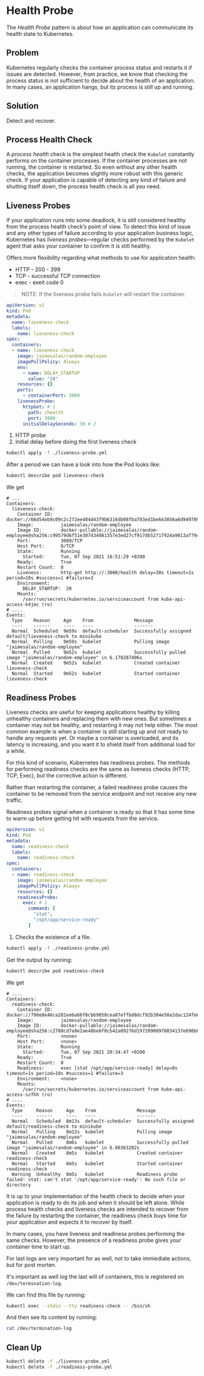 # Health Probe

The *Health Probe* pattern is about how an application can communicate its health state to Kubernetes.

## Problem

Kubernetes regularly checks the container process status and restarts it if issues are detected. However, from practice, we know that checking the process status is not sufficient to decide about the health of an application. In many cases, an application hangs, but its process is still up and running. 

## Solution

Detect and recover.

## Process Health Check

A *process health* check is the simplest health check the `Kubelet` constantly performs on the container processes. If the container processes are not running, the container is restarted. So even without any other health checks, the application becomes slightly more robust with this generic check. If your application is capable of detecting any kind of failure and shutting itself down, the process health check is all you need.

## Liveness Probes

If your application runs into some deadlock, it is still considered healthy from the process health check’s point of view. To detect this kind of issue and any other types of failure according to your application business logic, Kubernetes has *liveness probes*—regular checks performed by the `Kubelet` agent that asks your container to confirm it is still healthy. 

Offers more flexibility regarding what methods to use for application health:

* HTTP - 200 - 399
* TCP - successful TCP connection
* exec - exeit code 0

> NOTE: If the liveness probe fails `Kubelet` will restart the container.


```yaml
apiVersion: v1
kind: Pod
metadata:
  name: lieveness-check
  labels:
    name: lieveness-check
spec:
  containers:
  - name: lieveness-check
    image: jaimesalas/random-employee
    imagePullPolicy: Always
    env:
      - name: DELAY_STARTUP
        value: "20"
    resources: {}
    ports:
      - containerPort: 3000
    livenessProbe:
      httpGet: # 1
        path: /health
        port: 3000
      initialDelaySeconds: 30 # 2

```

1. HTTP probe
2. Initial delay before doing the first liveness check

```bash
kubectl apply -f ./liveness-probe.yml
```

After a period we can have a look into how the Pod looks like:

```bash
kubectl describe pod lieveness-check
```

We get 

```
# ...
Containers:
  lieveness-check:
    Container ID:   docker://66d54eb9c09c2c272ee484d43f9b6316db08fba703ed1be643056a6d94978930
    Image:          jaimesalas/random-employee
    Image ID:       docker-pullable://jaimesalas/random-employee@sha256:c99579d6f51e307434981357e3ed27cf917db52717924a9013af79c2a84f55fb
    Port:           3000/TCP
    Host Port:      0/TCP
    State:          Running
      Started:      Tue, 07 Sep 2021 16:51:29 +0200
    Ready:          True
    Restart Count:  0
    Liveness:       http-get http://:3000/health delay=30s timeout=1s period=10s #success=1 #failure=3
    Environment:
      DELAY_STARTUP:  20
    Mounts:
      /var/run/secrets/kubernetes.io/serviceaccount from kube-api-access-k4jmc (ro)
# ....
Events:
  Type    Reason     Age    From               Message
  ----    ------     ----   ----               -------
  Normal  Scheduled  9m59s  default-scheduler  Successfully assigned default/lieveness-check to minikube
  Normal  Pulling    9m59s  kubelet            Pulling image "jaimesalas/random-employee"
  Normal  Pulled     9m52s  kubelet            Successfully pulled image "jaimesalas/random-employee" in 6.178287406s
  Normal  Created    9m52s  kubelet            Created container lieveness-check
  Normal  Started    9m52s  kubelet            Started container lieveness-check
```

## Readiness Probes

Liveness checks are useful for keeping applications healthy by killing unhealthy containers and replacing them with new ones. But sometimes a container may not be healthy, and restarting it may not help either. The most common example is when a container is still starting up and not ready to handle any requests yet. Or maybe a container is overloaded, and its latency is increasing, and you want it to shield itself from additional load for a while.

For this kind of scenario, Kubernetes has readiness probes. The methods for performing readiness checks are the same as liveness checks (HTTP, TCP, Exec), but the corrective action is different. 

Rather than restarting the container, a failed readiness probe causes the container to be removed from the service endpoint and not receive any new traffic.

Readiness probes signal when a container is ready so that it has some time to warm up before getting hit with requests from the service. 

```yaml
apiVersion: v1
kind: Pod
metadata:
  name: readiness-check
  labels:
    name: readiness-check
spec:
  containers:
  - name: readiness-check
    image: jaimesalas/random-employee
    imagePullPolicy: Always
    resources: {}
    readinessProbe:
      exec: # 1
        command: [
          "stat",
          "/opt/app/service-ready"
        ]

```

1. Checks the existence of a file.

```bash
kubectl apply -f ./readiness-probe.yml
```

Get the output by running:

```bash
kubectl describe pod readiness-check
```

We get 

```
# ....
Containers:
  readiness-check:
    Container ID:   docker://798e8e46ca281ee6a66f8cb69058cea87effbd8dcf92b384e50a2dac124fe656
    Image:          jaimesalas/random-employee
    Image ID:       docker-pullable://jaimesalas/random-employee@sha256:c2780cd7a9e2ae48be6f0cb42a09276d19720908978034137e698b8108e61d02
    Port:           <none>
    Host Port:      <none>
    State:          Running
      Started:      Tue, 07 Sep 2021 20:34:47 +0200
    Ready:          True
    Restart Count:  0
    Readiness:      exec [stat /opt/app/service-ready] delay=0s timeout=1s period=10s #success=1 #failure=3
    Environment:    <none>
    Mounts:
      /var/run/secrets/kubernetes.io/serviceaccount from kube-api-access-szfhh (ro)
# ....
Events:
  Type     Reason     Age    From               Message
  ----     ------     ----   ----               -------
  Normal   Scheduled  8m13s  default-scheduler  Successfully assigned default/readiness-check to minikube
  Normal   Pulling    8m12s  kubelet            Pulling image "jaimesalas/random-employee"
  Normal   Pulled     8m6s   kubelet            Successfully pulled image "jaimesalas/random-employee" in 6.80363202s
  Normal   Created    8m5s   kubelet            Created container readiness-check
  Normal   Started    8m5s   kubelet            Started container readiness-check
  Warning  Unhealthy  8m5s   kubelet            Readiness probe failed: stat: can't stat '/opt/app/service-ready': No such file or directory
```

It is up to your implementation of the health check to decide when your application is ready to do its job and when it should be left alone. While process health checks and liveness checks are intended to recover from the failure by restarting the container, the readiness check buys time for your application and expects it to recover by itself. 

In many cases, you have liveness and readiness probes performing the same checks. However, the presence of a readiness probe gives your container time to start up. 

For last logs are very important for as well, not to take immiediate actions, but for post morten.

It's important as well log the last will of containers, this is registered on `/dev/termination-log`.

We can find this file by running:

```bash
kubectl exec --stdin --tty readiness-check -- /bin/sh 
```

And then see its content by running:

```bash
cat /dev/termination-log
```

## Clean Up

```bash
kubectl delete -f ./liveness-probe.yml
kubectl delete -f ./readiness-probe.yml
```

